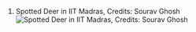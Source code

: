 1. Spotted Deer in IIT Madras, Credits: Sourav Ghosh
![Spotted Deer in IIT Madras, Credits: Sourav Ghosh](https://github.com/priyakvv/priyakvv.github.io/assets/146614481/4982b2b2-d77e-42d2-aec4-bce2ddfae9a4)


